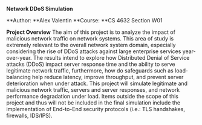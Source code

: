 **Network DDoS Simulation**

**Author: **Alex Valentin
**Course: **CS 4632 Section W01

**Project Overview**
The aim of this project is to analyze the impact of malicious network traffic on network systems. This area
of study is extremely relevant to the overall network system domain, especially considering the rise of DDoS
attacks against large enterprise services year-over-year. The results intend to explore how Distributed
Denial of Service attacks (DDoS) impact server response time and the ability to serve legitimate network traffic,
furthermore, how do safeguards such as load-balancing help reduce latency, improve throughput, and prevent
server deterioration when under attack. This project will simulate legitimate and malicious network traffic,
servers and server responses, and network performance degradation under load. Items outside the scope of this
project and thus will not be included in the final simulation include the implementation of End-to-End security
protocols (i.e.: TLS handshakes, firewalls, IDS/IPS).
